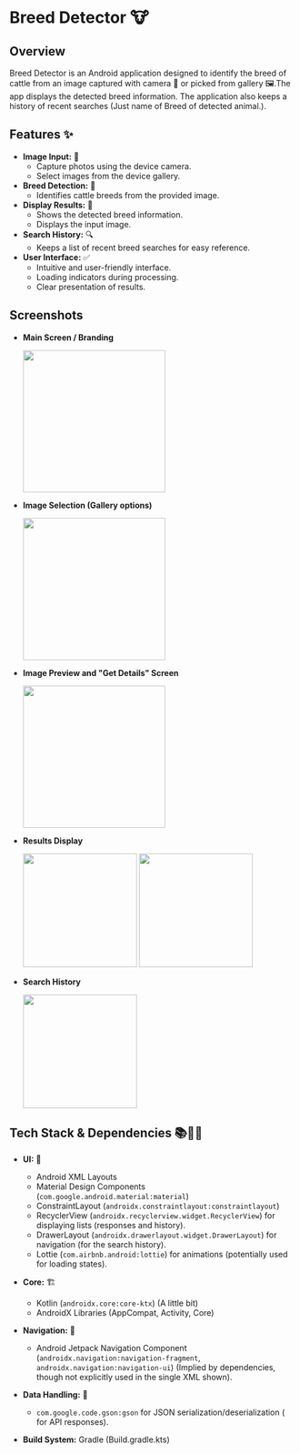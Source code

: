 # Breed Detector 🐮

## Overview

Breed Detector is an Android application designed to identify the breed of cattle from an image captured with camera 📸 or picked from gallery 🖼️.The app displays the detected breed information. The application also keeps a history of recent searches (Just name of Breed of detected animal.).

## Features ✨

*   **Image Input:** 📸
    *   Capture photos using the device camera.
    *   Select images from the device gallery.
*   **Breed Detection:** 🤖
    *   Identifies cattle breeds from the provided image.
*   **Display Results:** 🐄
    *   Shows the detected breed information.
    *   Displays the input image.
*   **Search History:** 🔍
    *   Keeps a list of recent breed searches for easy reference.
*   **User Interface:** ✅
    *   Intuitive and user-friendly interface.
    *   Loading indicators during processing.
    *   Clear presentation of results.

## Screenshots



*   **Main Screen / Branding**

    <img src="https://github.com/user-attachments/assets/f0a748d9-a424-4784-a68e-64de75bc4db7" width="250">

*   **Image Selection (Gallery options)**

    <img src="https://github.com/user-attachments/assets/75fb93b8-469d-411c-8700-5910b236debf" width="250">

*   **Image Preview and "Get Details" Screen**

    <img src="https://github.com/user-attachments/assets/6dbfa021-dd79-434b-9a5f-2eda57e6897b" width="250">

*   **Results Display**

    <img src="https://github.com/user-attachments/assets/733d7a51-f4d6-42cf-a7c4-29d9a7448d2a" width="200">

    <img src="https://github.com/user-attachments/assets/b77d9359-1de2-4423-9051-b0268b4bb1a9" width="200">

*   **Search History**

    <img src="https://github.com/user-attachments/assets/4fe422a4-ff67-4639-b058-b3e09085f96b" width="200">


## Tech Stack & Dependencies 📚🧑‍💻

*   **UI:** 🌟
    *   Android XML Layouts
    *   Material Design Components (`com.google.android.material:material`)
    *   ConstraintLayout (`androidx.constraintlayout:constraintlayout`)
    *   RecyclerView (`androidx.recyclerview.widget.RecyclerView`) for displaying lists (responses and history).
    *   DrawerLayout (`androidx.drawerlayout.widget.DrawerLayout`) for navigation (for the search history).
    *   Lottie (`com.airbnb.android:lottie`) for animations (potentially used for loading states).
*   **Core:** 🏗️
    *   Kotlin (`androidx.core:core-ktx`) (A little bit)
    *   AndroidX Libraries (AppCompat, Activity, Core)
*   **Navigation:** 📲
    *   Android Jetpack Navigation Component (`androidx.navigation:navigation-fragment`, `androidx.navigation:navigation-ui`) (Implied by dependencies, though not explicitly used in the single XML shown).


*   **Data Handling:** 🛅
    *   `com.google.code.gson:gson` for JSON serialization/deserialization ( for API responses).
*   **Build System:** Gradle (Build.gradle.kts)